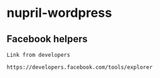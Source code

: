 # nupril-wordpress

## Facebook helpers

`Link from developers`

    https://developers.facebook.com/tools/explorer
